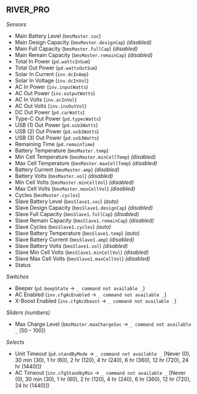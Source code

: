 ## RIVER_PRO

*Sensors*
- Main Battery Level (`bmsMaster.soc`)
- Main Design Capacity (`bmsMaster.designCap`)   _(disabled)_
- Main Full Capacity (`bmsMaster.fullCap`)   _(disabled)_
- Main Remain Capacity (`bmsMaster.remainCap`)   _(disabled)_
- Total In Power (`pd.wattsInSum`)
- Total Out Power (`pd.wattsOutSum`)
- Solar In Current (`inv.dcInAmp`)
- Solar In Voltage (`inv.dcInVol`)
- AC In Power (`inv.inputWatts`)
- AC Out Power (`inv.outputWatts`)
- AC In Volts (`inv.acInVol`)
- AC Out Volts (`inv.invOutVol`)
- DC Out Power (`pd.carWatts`)
- Type-C Out Power (`pd.typecWatts`)
- USB (1) Out Power (`pd.usb1Watts`)
- USB (2) Out Power (`pd.usb2Watts`)
- USB (3) Out Power (`pd.usb3Watts`)
- Remaining Time (`pd.remainTime`)
- Battery Temperature (`bmsMaster.temp`)
- Min Cell Temperature (`bmsMaster.minCellTemp`)   _(disabled)_
- Max Cell Temperature (`bmsMaster.maxCellTemp`)   _(disabled)_
- Battery Current (`bmsMaster.amp`)   _(disabled)_
- Battery Volts (`bmsMaster.vol`)   _(disabled)_
- Min Cell Volts (`bmsMaster.minCellVol`)   _(disabled)_
- Max Cell Volts (`bmsMaster.maxCellVol`)   _(disabled)_
- Cycles (`bmsMaster.cycles`)
- Slave Battery Level (`bmsSlave1.soc`)   _(auto)_
- Slave Design Capacity (`bmsSlave1.designCap`)   _(disabled)_
- Slave Full Capacity (`bmsSlave1.fullCap`)   _(disabled)_
- Slave Remain Capacity (`bmsSlave1.remainCap`)   _(disabled)_
- Slave Cycles (`bmsSlave1.cycles`)   _(auto)_
- Slave Battery Temperature (`bmsSlave1.temp`)   _(auto)_
- Slave Battery Current (`bmsSlave1.amp`)   _(disabled)_
- Slave Battery Volts (`bmsSlave1.vol`)   _(disabled)_
- Slave Min Cell Volts (`bmsSlave1.minCellVol`)   _(disabled)_
- Slave Max Cell Volts (`bmsSlave1.maxCellVol`)   _(disabled)_
- Status

*Switches*
- Beeper (`pd.beepState` -> `_ command not available _`)
- AC Enabled (`inv.cfgAcEnabled` -> `_ command not available _`)
- X-Boost Enabled (`inv.cfgAcXboost` -> `_ command not available _`)

*Sliders (numbers)*
- Max Charge Level (`bmsMaster.maxChargeSoc` -> `_ command not available _` [50 - 100])

*Selects*
- Unit Timeout (`pd.standByMode` -> `_ command not available _` [Never (0), 30 min (30), 1 hr (60), 2 hr (120), 4 hr (240), 6 hr (360), 12 hr (720), 24 hr (1440)])
- AC Timeout (`inv.cfgStandbyMin` -> `_ command not available _` [Never (0), 30 min (30), 1 hr (60), 2 hr (120), 4 hr (240), 6 hr (360), 12 hr (720), 24 hr (1440)])


